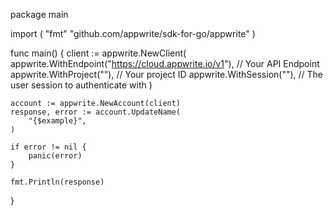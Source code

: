 package main

import (
    "fmt"
	"github.com/appwrite/sdk-for-go/appwrite"
)

func main() {
	client := appwrite.NewClient(
        appwrite.WithEndpoint("https://cloud.appwrite.io/v1"), // Your API Endpoint
        appwrite.WithProject(""), // Your project ID
        appwrite.WithSession(""), // The user session to authenticate with
    )

    account := appwrite.NewAccount(client)
    response, error := account.UpdateName(
        "{$example}",
    )

    if error != nil {
        panic(error)
    }

    fmt.Println(response)
}
